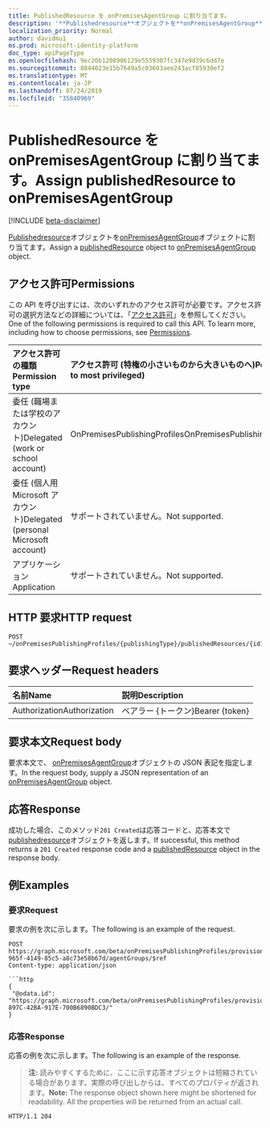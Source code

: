 ```yaml
---
title: PublishedResource を onPremisesAgentGroup に割り当てます。
description: '**Publishedresource**オブジェクトを**onPremisesAgentGroup**オブジェクトに割り当てます。'
localization_priority: Normal
author: davidmu1
ms.prod: microsoft-identity-platform
doc_type: apiPageType
ms.openlocfilehash: 9ec20b1208906129e5559307fc347e9d39c6dd7e
ms.sourcegitcommit: 8844023e15b7649a5c03603aee243acf85930ef2
ms.translationtype: MT
ms.contentlocale: ja-JP
ms.lasthandoff: 07/24/2019
ms.locfileid: "35840969"
---
```

# <a name="assign-publishedresource-to-onpremisesagentgroup"></a><span data-ttu-id="7dc0d-103">PublishedResource を onPremisesAgentGroup に割り当てます。</span><span class="sxs-lookup"><span data-stu-id="7dc0d-103">Assign publishedResource to onPremisesAgentGroup</span></span>

[!INCLUDE [beta-disclaimer](../../includes/beta-disclaimer.md)]

<span data-ttu-id="7dc0d-104">[Publishedresource](../resources/publishedresource.md)オブジェクトを[onPremisesAgentGroup](../resources/onpremisesagentgroup.md)オブジェクトに割り当てます。</span><span class="sxs-lookup"><span data-stu-id="7dc0d-104">Assign a [publishedResource](../resources/publishedresource.md) object to [onPremisesAgentGroup](../resources/onpremisesagentgroup.md) object.</span></span>

## <a name="permissions"></a><span data-ttu-id="7dc0d-105">アクセス許可</span><span class="sxs-lookup"><span data-stu-id="7dc0d-105">Permissions</span></span>

<span data-ttu-id="7dc0d-p101">この API を呼び出すには、次のいずれかのアクセス許可が必要です。アクセス許可の選択方法などの詳細については、「[アクセス許可](/graph/permissions-reference)」を参照してください。</span><span class="sxs-lookup"><span data-stu-id="7dc0d-p101">One of the following permissions is required to call this API. To learn more, including how to choose permissions, see [Permissions](/graph/permissions-reference).</span></span>

| <span data-ttu-id="7dc0d-108">アクセス許可の種類</span><span class="sxs-lookup"><span data-stu-id="7dc0d-108">Permission type</span></span>                        | <span data-ttu-id="7dc0d-109">アクセス許可 (特権の小さいものから大きいものへ)</span><span class="sxs-lookup"><span data-stu-id="7dc0d-109">Permissions (from least to most privileged)</span></span> |
|:--------------------------------------|:---------------------------------------------------------|
| <span data-ttu-id="7dc0d-110">委任 (職場または学校のアカウント)</span><span class="sxs-lookup"><span data-stu-id="7dc0d-110">Delegated (work or school account)</span></span>     | <span data-ttu-id="7dc0d-111">OnPremisesPublishingProfiles</span><span class="sxs-lookup"><span data-stu-id="7dc0d-111">OnPremisesPublishingProfiles.ReadWrite.All</span></span> |
| <span data-ttu-id="7dc0d-112">委任 (個人用 Microsoft アカウント)</span><span class="sxs-lookup"><span data-stu-id="7dc0d-112">Delegated (personal Microsoft account)</span></span> | <span data-ttu-id="7dc0d-113">サポートされていません。</span><span class="sxs-lookup"><span data-stu-id="7dc0d-113">Not supported.</span></span> |
| <span data-ttu-id="7dc0d-114">アプリケーション</span><span class="sxs-lookup"><span data-stu-id="7dc0d-114">Application</span></span>                            | <span data-ttu-id="7dc0d-115">サポートされていません。</span><span class="sxs-lookup"><span data-stu-id="7dc0d-115">Not supported.</span></span> |

## <a name="http-request"></a><span data-ttu-id="7dc0d-116">HTTP 要求</span><span class="sxs-lookup"><span data-stu-id="7dc0d-116">HTTP request</span></span>

<!-- { "blockType": "ignored" } -->

```http
POST ~/onPremisesPublishingProfiles/{publishingType}/publishedResources/{id1}/agentGroups/$ref
```

## <a name="request-headers"></a><span data-ttu-id="7dc0d-117">要求ヘッダー</span><span class="sxs-lookup"><span data-stu-id="7dc0d-117">Request headers</span></span>

| <span data-ttu-id="7dc0d-118">名前</span><span class="sxs-lookup"><span data-stu-id="7dc0d-118">Name</span></span>          | <span data-ttu-id="7dc0d-119">説明</span><span class="sxs-lookup"><span data-stu-id="7dc0d-119">Description</span></span>   |
|:--------------|:--------------|
| <span data-ttu-id="7dc0d-120">Authorization</span><span class="sxs-lookup"><span data-stu-id="7dc0d-120">Authorization</span></span> | <span data-ttu-id="7dc0d-121">ベアラー {トークン}</span><span class="sxs-lookup"><span data-stu-id="7dc0d-121">Bearer {token}</span></span> |

## <a name="request-body"></a><span data-ttu-id="7dc0d-122">要求本文</span><span class="sxs-lookup"><span data-stu-id="7dc0d-122">Request body</span></span>

<span data-ttu-id="7dc0d-123">要求本文で、 [onPremisesAgentGroup](../resources/onpremisesagentgroup.md)オブジェクトの JSON 表記を指定します。</span><span class="sxs-lookup"><span data-stu-id="7dc0d-123">In the request body, supply a JSON representation of an [onPremisesAgentGroup](../resources/onpremisesagentgroup.md) object.</span></span>

## <a name="response"></a><span data-ttu-id="7dc0d-124">応答</span><span class="sxs-lookup"><span data-stu-id="7dc0d-124">Response</span></span>

<span data-ttu-id="7dc0d-125">成功した場合、このメソッド`201 Created`は応答コードと、応答本文で[publishedresource](../resources/publishedresource.md)オブジェクトを返します。</span><span class="sxs-lookup"><span data-stu-id="7dc0d-125">If successful, this method returns a `201 Created` response code and a [publishedResource](../resources/publishedresource.md) object  in the response body.</span></span>

## <a name="examples"></a><span data-ttu-id="7dc0d-126">例</span><span class="sxs-lookup"><span data-stu-id="7dc0d-126">Examples</span></span>

### <a name="request"></a><span data-ttu-id="7dc0d-127">要求</span><span class="sxs-lookup"><span data-stu-id="7dc0d-127">Request</span></span>

<span data-ttu-id="7dc0d-128">要求の例を次に示します。</span><span class="sxs-lookup"><span data-stu-id="7dc0d-128">The following is an example of the request.</span></span>
<!-- {
  "blockType": "request",
  "name": "create_onpremisesagentgroup_from_onpremisespublishingprofile"
}-->

```http
POST https://graph.microsoft.com/beta/onPremisesPublishingProfiles/provisioning/publishedResources/1234b780-965f-4149-85c5-a8c73e58b67d/agentGroups/$ref
Content-type: application/json

```http
{
 "@odata.id": "https://graph.microsoft.com/beta/onPremisesPublishingProfiles/provisioning/agentGroups/2B032383-897C-42BA-917E-700B6890BDC3/"
}
```

### <a name="response"></a><span data-ttu-id="7dc0d-129">応答</span><span class="sxs-lookup"><span data-stu-id="7dc0d-129">Response</span></span>

<span data-ttu-id="7dc0d-130">応答の例を次に示します。</span><span class="sxs-lookup"><span data-stu-id="7dc0d-130">The following is an example of the response.</span></span>

> <span data-ttu-id="7dc0d-p102">**注:** 読みやすくするために、ここに示す応答オブジェクトは短縮されている場合があります。実際の呼び出しからは、すべてのプロパティが返されます。</span><span class="sxs-lookup"><span data-stu-id="7dc0d-p102">**Note:** The response object shown here might be shortened for readability. All the properties will be returned from an actual call.</span></span>

<!-- {
  "blockType": "response",
  "truncated": true,
  "@odata.type": "microsoft.graph.onPremisesAgentGroup"
} -->

```http
HTTP/1.1 204
```

<!-- uuid: 16cd6b66-4b1a-43a1-adaf-3a886856ed98
2019-02-04 14:57:30 UTC -->
<!-- {
  "type": "#page.annotation",
  "description": "Create onPremisesAgentGroup",
  "keywords": "",
  "section": "documentation",
  "tocPath": ""
}-->
